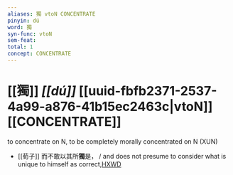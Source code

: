 ```yaml
---
aliases: 獨 vtoN CONCENTRATE
pinyin: dú
word: 獨
syn-func: vtoN
sem-feat: 
total: 1
concept: CONCENTRATE 
---
```

# [[獨]] *[[dú]]*  [[uuid-fbfb2371-2537-4a99-a876-41b15ec2463c|vtoN]] [[CONCENTRATE]]
to concentrate on N, to be completely morally concentrated on N (XUN)
 - [[荀子]] 而不敢以其所**獨**是，
                     / and does not presume to consider what is unique to himself as correct,[HXWD](https://hxwd.org/textview.html?location=KR3a0002_tls_003-11a.29)